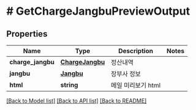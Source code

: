 # # GetChargeJangbuPreviewOutput

## Properties

Name | Type | Description | Notes
------------ | ------------- | ------------- | -------------
**charge_jangbu** | [**ChargeJangbu**](ChargeJangbu.md) | 정산내역 |
**jangbu** | [**Jangbu**](Jangbu.md) | 장부사 정보 |
**html** | **string** | 메일 미리보기 html |

[[Back to Model list]](../../README.md#models) [[Back to API list]](../../README.md#endpoints) [[Back to README]](../../README.md)
